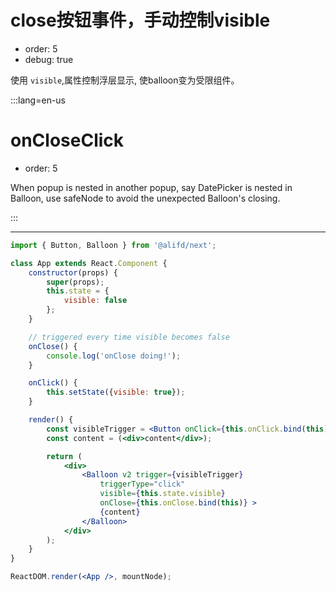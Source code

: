 # close按钮事件，手动控制visible

- order: 5
- debug: true

使用 `visible`,属性控制浮层显示, 使balloon变为受限组件。

:::lang=en-us
# onCloseClick

- order: 5

When popup is nested in another popup, say DatePicker is nested in Balloon, use safeNode to avoid the unexpected Balloon's closing.

:::

---

````jsx
import { Button, Balloon } from '@alifd/next';

class App extends React.Component {
    constructor(props) {
        super(props);
        this.state = {
            visible: false
        };
    }

    // triggered every time visible becomes false
    onClose() {
        console.log('onClose doing!');
    }

    onClick() {
        this.setState({visible: true});
    }

    render() {
        const visibleTrigger = <Button onClick={this.onClick.bind(this)} type="primary">click to pupup the card</Button>;
        const content = (<div>content</div>);

        return (
            <div>
                <Balloon v2 trigger={visibleTrigger}
                    triggerType="click"
                    visible={this.state.visible}
                    onClose={this.onClose.bind(this)} >
                    {content}
                </Balloon>
            </div>
        );
    }
}

ReactDOM.render(<App />, mountNode);

````
